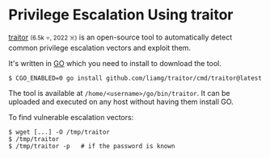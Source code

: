 # Privilege Escalation Using traitor

<div class="row row-cols-lg-2"><div>

[traitor](https://github.com/liamg/traitor) <small>(6.5k ⭐, 2022 ☠️)</small> is an open-source tool to automatically detect common privilege escalation vectors and exploit them.

It's written in [GO](/programming-languages/high-level/others/go/index.md) which you need to install to download the tool.

```shell!
$ CGO_ENABLED=0 go install github.com/liamg/traitor/cmd/traitor@latest
```

The tool is available at `/home/<username>/go/bin/traitor`. It can be uploaded and executed on any host without having them install GO.
</div><div>

To find vulnerable escalation vectors:

```shell!
$ wget [...] -O /tmp/traitor
$ /tmp/traitor
$ /tmp/traitor -p   # if the password is known
```
</div></div>